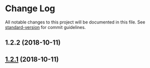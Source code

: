 # Change Log

All notable changes to this project will be documented in this file. See [standard-version](https://github.com/conventional-changelog/standard-version) for commit guidelines.

<a name="1.2.2"></a>
## 1.2.2 (2018-10-11)



<a name="1.2.1"></a>
## [1.2.1](https://github.com/yang657850144/vue-message/compare/v1.0.2...v1.2.1) (2018-10-11)
